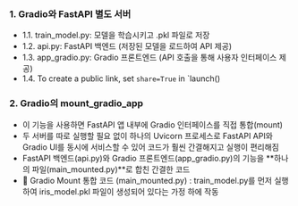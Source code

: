 ### 1. Gradio와 FastAPI 별도 서버
- 1.1. train_model.py: 모델을 학습시키고 .pkl 파일로 저장
- 1.2. api.py: FastAPI 백엔드 (저장된 모델을 로드하여 API 제공)
- 1.3. app_gradio.py: Gradio 프론트엔드 (API 호출을 통해 사용자 인터페이스 제공)
- 1.4. To create a public link, set `share=True` in `launch()

### 2. Gradio의 mount_gradio_app 
- 이 기능을 사용하면 FastAPI 앱 내부에 Gradio 인터페이스를 직접 통합(mount)
- 두 서버를 따로 실행할 필요 없이 하나의 Uvicorn 프로세스로 FastAPI API와 Gradio UI를 동시에 서비스할 수 있어 코드가 훨씬 간결해지고 실행이 편리해짐
- FastAPI 백엔드(api.py)와 Gradio 프론트엔드(app_gradio.py)의 기능을 **하나의 파일(main_mounted.py)**로 합친 간결한 코드
- 🚀 Gradio Mount 통합 코드 (main_mounted.py) : train_model.py를 먼저 실행하여 iris_model.pkl 파일이 생성되어 있다는 가정 하에 작동
